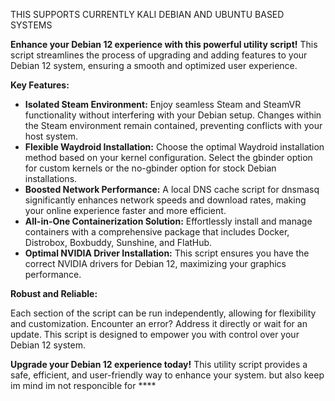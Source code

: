 
THIS SUPPORTS CURRENTLY KALI DEBIAN AND UBUNTU BASED SYSTEMS 

**Enhance your Debian 12 experience with this powerful utility script!** This script streamlines the process of upgrading and adding features to your Debian 12 system, ensuring a smooth and optimized user experience.

**Key Features:**

* **Isolated Steam Environment:**  Enjoy seamless Steam and SteamVR functionality without interfering with your Debian setup.  Changes within the Steam environment remain contained, preventing conflicts with your host system.
* **Flexible Waydroid Installation:** Choose the optimal Waydroid installation method based on your kernel configuration.  Select the gbinder option for custom kernels or the no-gbinder option for stock Debian installations.
* **Boosted Network Performance:**  A local DNS cache script for dnsmasq significantly enhances network speeds and download rates, making your online experience faster and more efficient.
* **All-in-One Containerization Solution:**  Effortlessly install and manage containers with a comprehensive package that includes Docker, Distrobox, Boxbuddy, Sunshine, and FlatHub.
* **Optimal NVIDIA Driver Installation:**  This script ensures you have the correct NVIDIA drivers for Debian 12, maximizing your graphics performance.

**Robust and Reliable:**

Each section of the script can be run independently, allowing for flexibility and customization.  Encounter an error?  Address it directly or wait for an update.  This script is designed to empower you with control over your Debian 12 system.

**Upgrade your Debian 12 experience today!**  This utility script provides a safe, efficient, and user-friendly way to enhance your system.
but also keep im mind im not responcible for ****

